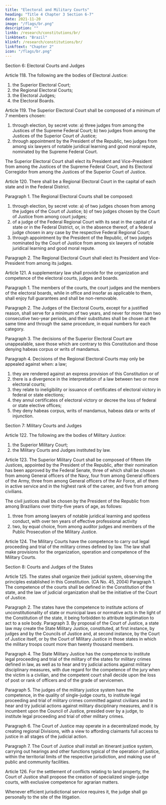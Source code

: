 ```yaml
---
title: "Electoral and Military Courts"
heading: "Title 4 Chapter 3 Section 6-7"
date: 2021-11-20
image: "/flags/br.png"
description: ""
linkb: /research/constitutions/br/
linkbtext: "Brazil"
klinkf: /research/constitutions/br/
linkftext: "Chapter 2"
icon: "/flags/br.png"
---
```



Section 6: Electoral Courts and Judges

Article 118. The following are the bodies of Electoral Justice:
1. the Superior Electoral Court;
2.  the Regional Electoral Courts;
3.   the Electoral Judges;
4. the Electoral Boards.

Article 119.  The Superior Electoral Court shall be composed of a minimum of 7 members chosen:

1. through election, by secret vote:
a) three judges from among the Justices of the Supreme Federal Court;
b) two judges from among the Justices of the Superior Court of Justice;
2.  through appointment by the President of the Republic, two judges from among six lawyers of notable juridical learning and good moral repute, nominated by the Supreme Federal Court.

The Superior Electoral Court shall elect its President and Vice-President from among the Justices of the Supreme Federal Court, and its Electoral Corregidor from among the Justices of the Superior Court of Justice. 

Article 120.  There shall be a Regional Electoral Court in the capital of each state and in the Federal District.

Paragraph 1. The Regional Electoral Courts shall be composed:
1. through election, by secret vote:
a) of two judges chosen from among the judges of the Court of Justice;
b) of two judges chosen by the Court of Justice from among court judges;
2.  of a judge of the Federal Regional Court with its seat in the capital of a
state or in the Federal District, or, in the absence thereof, of a federal judge chosen
in any case by the respective Federal Regional Court;
3.   through appointment by the President of the Republic, of two judges
nominated by the Court of Justice from among six lawyers of notable juridical learning
and good moral repute.

Paragraph 2. The Regional Electoral Court shall elect its President and Vice-President from among its judges.

Article 121. A supplementary law shall provide for the organization and competence of the electoral courts, judges and boards.

Paragraph 1. The members of the courts, the court judges and the members of the electoral boards, while in office and insofar as applicable to them, shall enjoy full guarantees and shall be non-removable.

Paragraph 2. The Judges of the Electoral Courts, except for a justified reason, shall serve for a minimum of two years, and never for more than two consecutive two-year periods, and their substitutes shall be chosen at the same time and through the same procedure, in equal numbers for each category.

Paragraph 3. The decisions of the Superior Electoral Court are unappealable, save those which are contrary to this Constitution and those denying habeas corpus or writs of mandamus.

Paragraph 4. Decisions of the Regional Electoral Courts may only be appealed against when:
a law;
1. they are rendered against an express provision of this Constitution or of
2.  there is a divergence in the interpretation of a law between two or more
electoral courts;
3.   they relate to ineligibility or issuance of certificates of electoral victory
in federal or state elections;
4. they annul certificates of electoral victory or decree the loss of federal
or state elective offices;
5. they deny habeas corpus, writs of mandamus, habeas data or writs of
injunction.


Section 7: Military Courts and Judges

Article 122. The following are the bodies of Military Justice:
1. the Superior Military Court;
2.  the Military Courts and Judges instituted by law.

Article 123. The Superior Military Court shall be composed of fifteen life Justices, appointed by the President of the Republic, after their nomination has been approved by the Federal Senate, three of which shall be chosen from among General officers of the Navy, four from among General officers of the Army, three from among General officers of the Air Force, all of them in active service and in the highest rank of the career, and five from among civilians.

The civil justices shall be chosen by the President of the Republic from among Brazilians over thirty-five years of age, as follows:

1. three from among lawyers of notable juridical learning and spotless conduct, with over ten years of effective professional activity
2.  two, by equal choice, from among auditor judges and members of the Public Prosecution of the Military Justice. 

Article 124.  The Military Courts have the competence to carry out legal proceeding and trial of the military crimes defined by law. The law shall make provisions for the organization, operation
and competence of the Military Courts.

Section 8: Courts and Judges of the States

Article 125. The states shall organize their judicial system, observing the principles
established in this Constitution. (CA No. 45, 2004)
Paragraph 1. The competence of the courts shall be defined in the Constitution
of the state, and the law of judicial organization shall be the initiative of the Court
of Justice.

Paragraph 2. The states have the competence to institute actions of unconstitutionality
of state or municipal laws or normative acts in the light of the Constitution of the state,
it being forbidden to attribute legitimation to act to a sole body.
Paragraph 3. By proposal of the Court of Justice, a state law may create the
State Military Justice, constituted, at first instance, by judges and by the Councils
of Justice and, at second instance, by the Court of Justice itself, or by the Court of
Military Justice in those states in which the military troops count more than twenty
thousand members.

Paragraph 4. The State Military Justice has the competence to institute legal proceeding and trial of the military of the states for military crimes defined in law, as well as to hear and try judicial actions against military disciplinary measures, with due regard for the competence of the jury when the victim is a civilian, and the competent court shall decide upon the loss of post or rank of officers and of the grade of servicemen.

Paragraph 5. The judges of the military justice system have the competence, in the quality of single-judge courts, to institute legal proceeding and trial of military crimes committed against civilians and to hear and try judicial actions against military disciplinary measures, and it is incumbent upon the Council of Justice, presided over by a judge, to institute legal proceeding and trial of other military crimes.

Paragraph 6. The Court of Justice may operate in a decentralized mode, by creating regional Divisions, with a view to affording claimants full access to justice in all stages of the judicial action.

Paragraph 7. The Court of Justice shall install an itinerant justice system, carrying out hearings and other functions typical of the operation of justice, within the territorial limits of the respective jurisdiction, and making use of public and community facilities.

Article 126. For the settlement of conflicts relating to land property, the Court of Justice shall propose the creation of specialized single-judge courts, with exclusive competence for agrarian matters.

Whenever efficient jurisdictional service requires it, the judge shall go personally to the site of the litigation.
